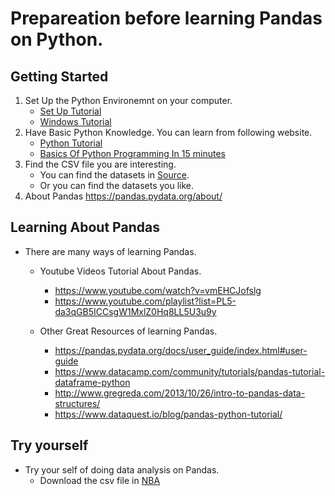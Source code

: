 # Prepareation before learning Pandas on Python.
## Getting Started

1. Set Up the Python Environemnt on your computer. 
    - [Set Up Tutorial](Set_Up/Set_up.md)
    - [Windows Tutorial](https://www.youtube.com/watch?v=YO6QgvgOz6U&t=217s)
2. Have Basic Python Knowledge. You can learn from following website.
    - [Python Tutorial](https://www.tutorialspoint.com/python/python_environment.htm)
    - [Basics Of Python Programming In 15 minutes](https://www.youtube.com/watch?v=5Y-MghiDmQ4)
3. Find the CSV file you are interesting. 
    - You can find the datasets in [Source](Source.md).
    - Or you can find the datasets you like.
4. About Pandas https://pandas.pydata.org/about/

## Learning About Pandas
* There are many ways of learning Pandas.
    * Youtube Videos Tutorial About Pandas.
        - https://www.youtube.com/watch?v=vmEHCJofslg
        - https://www.youtube.com/playlist?list=PL5-da3qGB5ICCsgW1MxlZ0Hq8LL5U3u9y
        
    * Other Great Resources of learning Pandas.
        - https://pandas.pydata.org/docs/user_guide/index.html#user-guide
        - https://www.datacamp.com/community/tutorials/pandas-tutorial-dataframe-python
        - http://www.gregreda.com/2013/10/26/intro-to-pandas-data-structures/
        - https://www.dataquest.io/blog/pandas-python-tutorial/
## Try yourself
* Try your self of doing data analysis on Pandas. 
    - Download the csv file in [NBA](Example_File/nba.csv)
        
     
